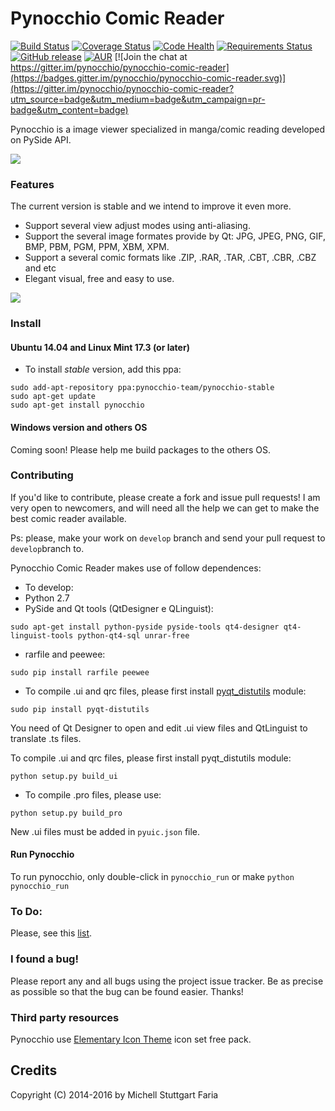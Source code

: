 Pynocchio Comic Reader
==================
[![Build Status](https://travis-ci.org/pynocchio/pynocchio-comic-reader.svg?branch=master)](https://travis-ci.org/pynocchio/pynocchio-comic-reader)
[![Coverage Status](https://coveralls.io/repos/github/pynocchio/pynocchio-comic-reader/badge.svg?branch=master)](https://coveralls.io/github/pynocchio/pynocchio-comic-reader?branch=master)
[![Code Health](https://landscape.io/github/pynocchio/pynocchio-comic-reader/develop/landscape.svg?style=flat)](https://landscape.io/github/pynocchio/pynocchio-comic-reader/master)
[![Requirements Status](https://requires.io/github/pynocchio/pynocchio-comic-reader/requirements.svg?branch=master)](https://requires.io/github/pynocchio/pynocchio-comic-reader/requirements/?branch=master)
[![GitHub release](https://img.shields.io/github/release/pynocchio/pynocchio-comic-reader.svg?maxAge=2592000?style=plastic)](https://github.com/pynocchio/pynocchio-comic-reader)
[![AUR](https://img.shields.io/aur/license/yaourt.svg?maxAge=2592000?style=plastic)](https://pt.wikipedia.org/wiki/GNU_General_Public_License)
[![Join the chat at https://gitter.im/pynocchio/pynocchio-comic-reader](https://badges.gitter.im/pynocchio/pynocchio-comic-reader.svg)](https://gitter.im/pynocchio/pynocchio-comic-reader?utm_source=badge&utm_medium=badge&utm_campaign=pr-badge&utm_content=badge)

Pynocchio is a image viewer specialized in manga/comic reading developed on 
PySide API.

![](https://lh3.googleusercontent.com/-p0TtjyX-GgM/VwwYhAAUjrI/AAAAAAAAF04/_JSom_IMmasZfnRn4EPhxKejjj_9aHzYwCCo/s1152-Ic42/snapshot11.png)

### Features

The current version is stable and we intend to improve it even more.

* Support several view adjust modes using anti-aliasing.
* Support the several image formates provide by Qt: JPG, JPEG, PNG, GIF, BMP, PBM, PGM, PPM, XBM, XPM.
* Support a several comic formats like .ZIP, .RAR, .TAR, .CBT, .CBR, .CBZ and etc
* Elegant visual, free and easy to use.

![](https://lh3.googleusercontent.com/-pedd53CIEtc/VwwYg1TpnoI/AAAAAAAAF04/gOJWtN5XZwYwQT_IBwYQEk-sYhqrw_owgCCo/s1152-Ic42/snapshot12.png)

### Install

#### Ubuntu 14.04 and Linux Mint 17.3 (or later)

* To install *stable* version, add this ppa:

```
sudo add-apt-repository ppa:pynocchio-team/pynocchio-stable
sudo apt-get update
sudo apt-get install pynocchio
``` 

#### Windows version and others OS

Coming soon! Please help me build packages to the others OS.

### Contributing

If you'd like to contribute, please create a fork and issue pull requests! I am
very open to newcomers, and will need all the help we can get to make the best
comic reader available.

Ps: please, make your work on `develop` branch and send your pull request to `develop`branch to.

Pynocchio Comic Reader makes use of follow dependences:

* To develop:
* Python 2.7
* PySide and Qt tools (QtDesigner e QLinguist): 

```
sudo apt-get install python-pyside pyside-tools qt4-designer qt4-linguist-tools python-qt4-sql unrar-free
```

* rarfile and peewee: 

```
sudo pip install rarfile peewee
```

* To compile .ui and qrc files, please first install [pyqt_distutils](https://github.com/ColinDuquesnoy/pyqt_distutils) module:

```
sudo pip install pyqt-distutils
```

You need of Qt Designer to open and edit .ui view files and QtLinguist to 
translate .ts files.

To compile .ui and qrc files, please first install pyqt_distutils module:

```
python setup.py build_ui
```
 
* To compile .pro files, please use:

```
python setup.py build_pro
```

New .ui files must be added in `pyuic.json` file.

#### Run Pynocchio
 To run pynocchio, only double-click in `pynocchio_run` or make `python pynocchio_run`

### To Do:

Please, see this [list](https://github.com/mstuttgart/pynocchio-comic-reader/issues/21).

### I found a bug!

Please report any and all bugs using the project issue
tracker. Be as precise as possible so that the bug can be found easier. Thanks!

### Third party resources

Pynocchio use [Elementary Icon Theme](https://github.com/opengraphix/elementary3-icon-theme) icon set free pack.

## Credits

Copyright (C) 2014-2016 by Michell Stuttgart Faria
